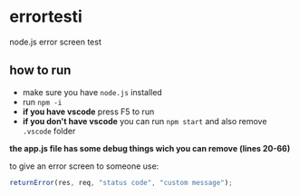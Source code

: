 # errortesti
node.js error screen test

## how to run
- make sure you have `node.js` installed
- run `npm -i`
- **if you have vscode** press F5 to run
- **if you don't have vscode** you can run `npm start` and also remove `.vscode` folder

**the app.js file has some debug things wich you can remove (lines 20-66)**

to give an error screen to someone use:
```javascript
returnError(res, req, "status code", "custom message");
```
